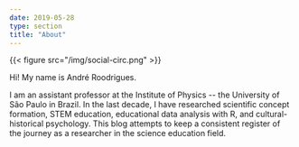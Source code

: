 ```yaml
---
date: 2019-05-28
type: section
title: "About"
---
```


{{< figure src="/img/social-circ.png" >}}

Hi!  My name is André Roodrigues.

I am an assistant professor at the Institute of Physics -- the University of São Paulo in Brazil. In the last decade, I have researched scientific concept formation, STEM education, educational data analysis with R, and cultural-historical psychology. This blog attempts to keep a consistent register of the journey as a researcher in the science education field.
